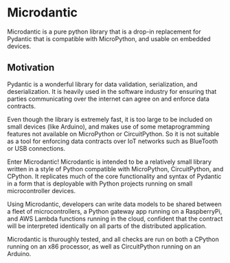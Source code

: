 # Microdantic

Microdantic is a pure python library that is a drop-in replacement for Pydantic
that is compatible with MicroPython, and usable on embedded devices.

## Motivation
Pydantic is a wonderful library for data validation, serialization, and
deserialization. It is heavily used in the software industry for ensuring
that parties communicating over the internet can agree on and enforce
data contracts.

Even though the library is extremely fast, it is too large to be included on
small devices (like Arduino), and makes use of some metaprogramming features
not available on MicroPython or CircuitPython. So it is not suitable as a tool
for enforcing data contracts over IoT networks such as BlueTooth or USB
connections.

Enter Microdantic! Microdantic is intended to be a relatively small library
written in a style of Python compatible with MicroPython, CircuitPython, and
CPython. It replicates much of the core functionality and syntax of Pydantic
in a form that is deployable with Python projects running on small
microcontroller devices.

Using Microdantic, developers can write data models to be shared between a 
fleet of microcontrollers, a Python gateway app running on a RaspberryPi, and
AWS Lambda functions running in the cloud, confident that the contract will be
interpreted identically on all parts of the distributed application.

Microdantic is thuroughly tested, and all checks are run on both a CPython 
running on an x86 processor, as well as CircuitPython running on an Arduino.